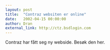 ```yaml
---
layout: post
title:  "Contraz websiten er online"
date:   2002-04-15 00:00:00
author: Dran
external_link: http://ctz.bsdlogin.com
---
```

Contraz har fått seg ny webside. Besøk den her.

